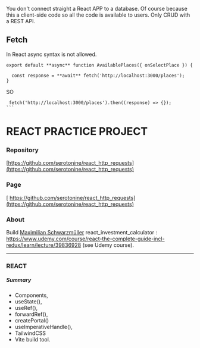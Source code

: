 
You don't connect straight a React APP to a database. Of course because this a client-side code so all the code is available to users.
Only CRUD with a REST API.

## Fetch

In React async syntax is not allowed.

```
export default **async** function AvailablePlaces({ onSelectPlace }) {

  const response = **await** fetch('http://localhost:3000/places');
}
```

SO

````
 fetch('http://localhost:3000/places').then((response) => {});
```
````
# REACT PRACTICE PROJECT
### Repository
[https://github.com/serotonine/react_http_requests](https://github.com/serotonine/react_http_requests)

### Page
[ https://github.com/serotonine/react_http_requests](https://github.com/serotonine/react_http_requests)

### About
Build [Maximilian Schwarzmüller](https://www.udemy.com/user/maximilian-schwarzmuller) react_investment_calculator : https://www.udemy.com/course/react-the-complete-guide-incl-redux/learn/lecture/39836928 (see Udemy course).

***

### REACT 
##### Summary
- Components,
- useState(),
- useRef(),
- forwardRef(),
- createPortal()
- useImperativeHandle(),
- TailwindCSS
- Vite build tool.

